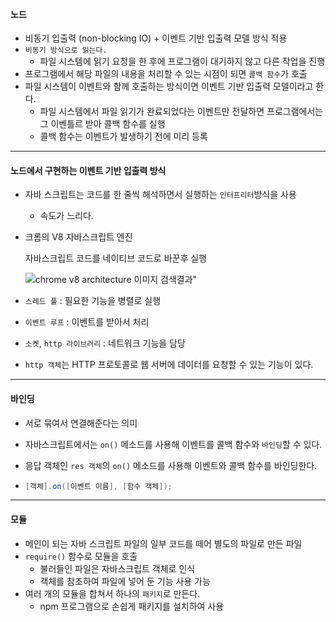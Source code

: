 #### 노드

- 비동기 입출력 (non-blocking IO) + 이벤트 기반 입출력 모델  방식 적용
- `비동기 방식으로 읽는다.`
  - 파일 시스템에 읽기 요청을 한 후에 프로그램이 대기하지 않고 다른 작업을 진행
- 프로그램에서 해당 파일의 내용을 처리할 수 있는 시점이 되면 `콜백 함수`가 호출
- 파일 시스템이 이벤트와 함께 호출하는 방식이면 이벤트 기반 입출력 모델이라고 한다.
  - 파일 시스템에서 파일 읽기가 완료되었다는 이벤트만 전달하면 프로그램에서는 그 이벤틀르 받아 콜백 함수를 실행
  - 콜백 함수는 이벤트가 발생하기 전에 미리 등록

---

#### 노드에서 구현하는 이벤트 기반 입출력 방식

- 자바 스크립트는 코드를 한 줄씩 해석하면서 실행하는 `인터프리터`방식을 사용

  - 속도가 느리다.

- 크롬의 V8 자바스크립트 엔진

  자바스크립트 코드를 네이티브 코드로 바꾼후 실행

  ![chrome v8 architecture 이미지 검색결과"](https://i.stack.imgur.com/fUhaP.png)

- `스레드 풀` : 필요한 기능을 병렬로 실행
- `이벤트 루프` : 이벤트를 받아서 처리
- `소켓`, `http 라이브러리` : 네트워크 기능을 담당
- `http 객체`는 HTTP 프로토콜로 웹 서버에 데이터를 요청할 수 있는 기능이 있다.

---

#### 바인딩

- 서로 묶여서 연결해준다는 의미

- 자바스크립트에서는 `on()` 메소드를 사용해 이벤트를 콜백 함수와 `바인딩`할 수 있다.

- 응답 객체인 `res 객체`의 `on()` 메소드를 사용해 이벤트와 콜백 함수를 바인딩한다.

- ```java
  [객체].on([이벤트 이름], [함수 객체]);
  ```

---

#### 모듈

- 메인이 되는 자바 스크립트 파일의 일부 코드를 떼어 별도의 파일로 만든 파일
- `require()` 함수로 모듈을 호출
  - 불러들인 파일은 자바스크립트 객체로 인식
  - 객체를 참조하여 파일에 넣어 둔 기능 사용 가능
- 여러 개의 모듈을 합쳐서 하나의 `패키지`로 만든다.
  - npm 프로그램으로 손쉽게 패키지를 설치하여 사용